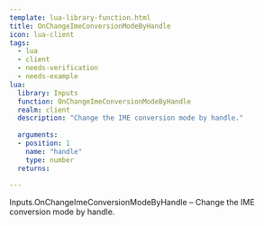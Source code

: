 ```yaml
---
template: lua-library-function.html
title: OnChangeImeConversionModeByHandle
icon: lua-client
tags:
  - lua
  - client
  - needs-verification
  - needs-example
lua:
  library: Inputs
  function: OnChangeImeConversionModeByHandle
  realm: client
  description: "Change the IME conversion mode by handle."
  
  arguments:
  - position: 1
    name: "handle"
    type: number
  returns:
    
---
```


<div class="lua__search__keywords">
Inputs.OnChangeImeConversionModeByHandle &#x2013; Change the IME conversion mode by handle.
</div>
